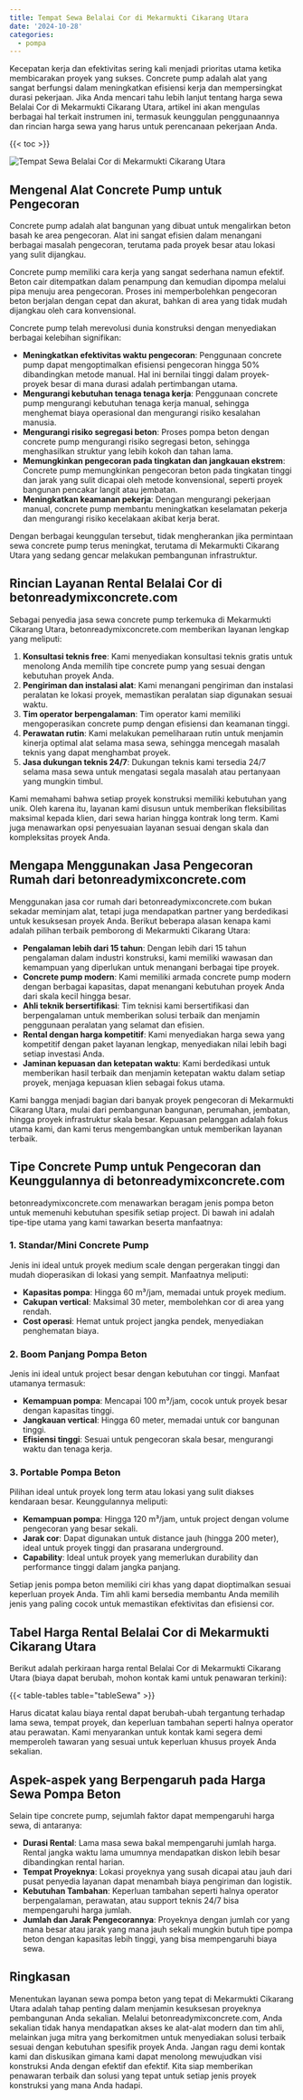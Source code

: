 ```yaml
---
title: Tempat Sewa Belalai Cor di Mekarmukti Cikarang Utara
date: '2024-10-28'
categories:
  - pompa
---
```


Kecepatan kerja dan efektivitas sering kali menjadi prioritas utama ketika membicarakan proyek yang sukses. Concrete pump adalah alat yang sangat berfungsi dalam meningkatkan efisiensi kerja dan mempersingkat durasi pekerjaan. Jika Anda mencari tahu lebih lanjut tentang harga sewa Belalai Cor di Mekarmukti Cikarang Utara, artikel ini akan mengulas berbagai hal terkait instrumen ini, termasuk keunggulan penggunaannya dan rincian harga sewa yang harus untuk perencanaan pekerjaan Anda.

{{< toc >}}

![Tempat Sewa Belalai Cor di Mekarmukti Cikarang Utara](https://betoncor8.github.io/pump/concrete-pump%20(16).png)

## Mengenal Alat Concrete Pump untuk Pengecoran

Concrete pump adalah alat bangunan yang dibuat untuk mengalirkan beton basah ke area pengecoran. Alat ini sangat efisien dalam menangani berbagai masalah pengecoran, terutama pada proyek besar atau lokasi yang sulit dijangkau.

Concrete pump memiliki cara kerja yang sangat sederhana namun efektif. Beton cair ditempatkan dalam penampung dan kemudian dipompa melalui pipa menuju area pengecoran. Proses ini memperbolehkan pengecoran beton berjalan dengan cepat dan akurat, bahkan di area yang tidak mudah dijangkau oleh cara konvensional.

Concrete pump telah merevolusi dunia konstruksi dengan menyediakan berbagai kelebihan signifikan:

- **Meningkatkan efektivitas waktu pengecoran**: Penggunaan concrete pump dapat mengoptimalkan efisiensi pengecoran hingga 50% dibandingkan metode manual. Hal ini bernilai tinggi dalam proyek-proyek besar di mana durasi adalah pertimbangan utama.
- **Mengurangi kebutuhan tenaga tenaga kerja**: Penggunaan concrete pump mengurangi kebutuhan tenaga kerja manual, sehingga menghemat biaya operasional dan mengurangi risiko kesalahan manusia.
- **Mengurangi risiko segregasi beton**: Proses pompa beton dengan concrete pump mengurangi risiko segregasi beton, sehingga menghasilkan struktur yang lebih kokoh dan tahan lama.
- **Memungkinkan pengecoran pada tingkatan dan jangkauan ekstrem**: Concrete pump memungkinkan pengecoran beton pada tingkatan tinggi dan jarak yang sulit dicapai oleh metode konvensional, seperti proyek bangunan pencakar langit atau jembatan.
- **Meningkatkan keamanan pekerja**: Dengan mengurangi pekerjaan manual, concrete pump membantu meningkatkan keselamatan pekerja dan mengurangi risiko kecelakaan akibat kerja berat.

Dengan berbagai keunggulan tersebut, tidak mengherankan jika permintaan sewa concrete pump terus meningkat, terutama di Mekarmukti Cikarang Utara yang sedang gencar melakukan pembangunan infrastruktur.

## Rincian Layanan Rental Belalai Cor di betonreadymixconcrete.com

Sebagai penyedia jasa sewa concrete pump terkemuka di Mekarmukti Cikarang Utara, betonreadymixconcrete.com memberikan layanan lengkap yang meliputi:

1. **Konsultasi teknis free**: Kami menyediakan konsultasi teknis gratis untuk menolong Anda memilih tipe concrete pump yang sesuai dengan kebutuhan proyek Anda.
2. **Pengiriman dan instalasi alat**: Kami menangani pengiriman dan instalasi peralatan ke lokasi proyek, memastikan peralatan siap digunakan sesuai waktu.
3. **Tim operator berpengalaman**: Tim operator kami memiliki mengoperasikan concrete pump dengan efisiensi dan keamanan tinggi.
4. **Perawatan rutin**: Kami melakukan pemeliharaan rutin untuk menjamin kinerja optimal alat selama masa sewa, sehingga mencegah masalah teknis yang dapat menghambat proyek.
5. **Jasa dukungan teknis 24/7**: Dukungan teknis kami tersedia 24/7 selama masa sewa untuk mengatasi segala masalah atau pertanyaan yang mungkin timbul.

Kami memahami bahwa setiap proyek konstruksi memiliki kebutuhan yang unik. Oleh karena itu, layanan kami disusun untuk memberikan fleksibilitas maksimal kepada klien, dari sewa harian hingga kontrak long term. Kami juga menawarkan opsi penyesuaian layanan sesuai dengan skala dan kompleksitas proyek Anda.

## Mengapa Menggunakan Jasa Pengecoran Rumah dari betonreadymixconcrete.com

Menggunakan jasa cor rumah dari betonreadymixconcrete.com bukan sekadar meminjam alat, tetapi juga mendapatkan partner yang berdedikasi untuk kesuksesan proyek Anda. Berikut beberapa alasan kenapa kami adalah pilihan terbaik pemborong di Mekarmukti Cikarang Utara:

- **Pengalaman lebih dari 15 tahun**: Dengan lebih dari 15 tahun pengalaman dalam industri konstruksi, kami memiliki wawasan dan kemampuan yang diperlukan untuk menangani berbagai tipe proyek.
- **Concrete pump modern**: Kami memiliki armada concrete pump modern dengan berbagai kapasitas, dapat menangani kebutuhan proyek Anda dari skala kecil hingga besar.
- **Ahli teknik bersertifikasi**: Tim teknisi kami bersertifikasi dan berpengalaman untuk memberikan solusi terbaik dan menjamin penggunaan peralatan yang selamat dan efisien.
- **Rental dengan harga kompetitif**: Kami menyediakan harga sewa yang kompetitif dengan paket layanan lengkap, menyediakan nilai lebih bagi setiap investasi Anda.
- **Jaminan kepuasan dan ketepatan waktu**: Kami berdedikasi untuk memberikan hasil terbaik dan menjamin ketepatan waktu dalam setiap proyek, menjaga kepuasan klien sebagai fokus utama.

Kami bangga menjadi bagian dari banyak proyek pengecoran di Mekarmukti Cikarang Utara, mulai dari pembangunan bangunan, perumahan, jembatan, hingga proyek infrastruktur skala besar. Kepuasan pelanggan adalah fokus utama kami, dan kami terus mengembangkan untuk memberikan layanan terbaik.

## Tipe Concrete Pump untuk Pengecoran dan Keunggulannya di betonreadymixconcrete.com

betonreadymixconcrete.com menawarkan beragam jenis pompa beton untuk memenuhi kebutuhan spesifik setiap project. Di bawah ini adalah tipe-tipe utama yang kami tawarkan beserta manfaatnya:

### 1\. Standar/Mini Concrete Pump

Jenis ini ideal untuk proyek medium scale dengan pergerakan tinggi dan mudah dioperasikan di lokasi yang sempit. Manfaatnya meliputi:

- **Kapasitas pompa**: Hingga 60 m³/jam, memadai untuk proyek medium.
- **Cakupan vertical**: Maksimal 30 meter, membolehkan cor di area yang rendah.
- **Cost operasi**: Hemat untuk project jangka pendek, menyediakan penghematan biaya.

### 2\. Boom Panjang Pompa Beton

Jenis ini ideal untuk project besar dengan kebutuhan cor tinggi. Manfaat utamanya termasuk:

- **Kemampuan pompa**: Mencapai 100 m³/jam, cocok untuk proyek besar dengan kapasitas tinggi.
- **Jangkauan vertical**: Hingga 60 meter, memadai untuk cor bangunan tinggi.
- **Efisiensi tinggi**: Sesuai untuk pengecoran skala besar, mengurangi waktu dan tenaga kerja.

### 3\. Portable Pompa Beton

Pilihan ideal untuk proyek long term atau lokasi yang sulit diakses kendaraan besar. Keunggulannya meliputi:

- **Kemampuan pompa**: Hingga 120 m³/jam, untuk project dengan volume pengecoran yang besar sekali.
- **Jarak cor**: Dapat digunakan untuk distance jauh (hingga 200 meter), ideal untuk proyek tinggi dan prasarana underground.
- **Capability**: Ideal untuk proyek yang memerlukan durability dan performance tinggi dalam jangka panjang.

Setiap jenis pompa beton memiliki ciri khas yang dapat dioptimalkan sesuai keperluan proyek Anda. Tim ahli kami bersedia membantu Anda memilih jenis yang paling cocok untuk memastikan efektivitas dan efisiensi cor.

## Tabel Harga Rental Belalai Cor di Mekarmukti Cikarang Utara

Berikut adalah perkiraan harga rental Belalai Cor di Mekarmukti Cikarang Utara (biaya dapat berubah, mohon kontak kami untuk penawaran terkini):

{{< table-tables table="tableSewa" >}}

Harus dicatat kalau biaya rental dapat berubah-ubah tergantung terhadap lama sewa, tempat proyek, dan keperluan tambahan seperti halnya operator atau perawatan. Kami menyarankan untuk kontak kami segera demi memperoleh tawaran yang sesuai untuk keperluan khusus proyek Anda sekalian.

## Aspek-aspek yang Berpengaruh pada Harga Sewa Pompa Beton

Selain tipe concrete pump, sejumlah faktor dapat mempengaruhi harga sewa, di antaranya:

- **Durasi Rental**: Lama masa sewa bakal mempengaruhi jumlah harga. Rental jangka waktu lama umumnya mendapatkan diskon lebih besar dibandingkan rental harian.
- **Tempat Proyeknya**: Lokasi proyeknya yang susah dicapai atau jauh dari pusat penyedia layanan dapat menambah biaya pengiriman dan logistik.
- **Kebutuhan Tambahan**: Keperluan tambahan seperti halnya operator berpengalaman, perawatan, atau support teknis 24/7 bisa mempengaruhi harga jumlah.
- **Jumlah dan Jarak Pengecorannya**: Proyeknya dengan jumlah cor yang mana besar atau jarak yang mana jauh sekali mungkin butuh tipe pompa beton dengan kapasitas lebih tinggi, yang bisa mempengaruhi biaya sewa.

## Ringkasan

Menentukan layanan sewa pompa beton yang tepat di Mekarmukti Cikarang Utara adalah tahap penting dalam menjamin kesuksesan proyeknya pembangunan Anda sekalian. Melalui betonreadymixconcrete.com, Anda sekalian tidak hanya mendapatkan akses ke alat-alat modern dan tim ahli, melainkan juga mitra yang berkomitmen untuk menyediakan solusi terbaik sesuai dengan kebutuhan spesifik proyek Anda. Jangan ragu demi kontak kami dan diskusikan gimana kami dapat menolong mewujudkan visi konstruksi Anda dengan efektif dan efektif. Kita siap memberikan penawaran terbaik dan solusi yang tepat untuk setiap jenis proyek konstruksi yang mana Anda hadapi.
